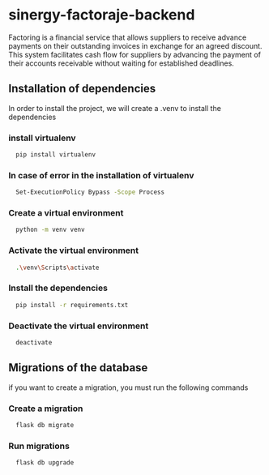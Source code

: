# sinergy-factoraje-backend
Factoring is a financial service that allows suppliers to receive advance payments on their outstanding invoices in exchange for an agreed discount. This system facilitates cash flow for suppliers by advancing the payment of their accounts receivable without waiting for established deadlines.

## Installation of dependencies
In order to install the project, we will create a .venv to install the dependencies

### install virtualenv
```bash
  pip install virtualenv
```
### In case of error in the installation of virtualenv
```bash
  Set-ExecutionPolicy Bypass -Scope Process
```

### Create a virtual environment
```bash
  python -m venv venv
```

### Activate the virtual environment
```bash
  .\venv\Scripts\activate  
```

### Install the dependencies
```bash
  pip install -r requirements.txt
```

### Deactivate the virtual environment
```bash
  deactivate 
```

## Migrations of the database
if you want to create a migration, you must run the following commands

### Create a migration
```bash
  flask db migrate
```

### Run migrations
```bash
  flask db upgrade
```